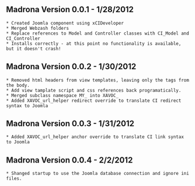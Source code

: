 Madrona Version 0.0.1 - 1/28/2012
---
    * Created Joomla component using xCIDeveloper 
    * Merged Webzash folders
    * Replace references to Model and Controller classes with CI_Model and CI_Controller
    * Installs correctly - at this point no functionality is available, but it doesn't crash!

Madrona Version 0.0.2 - 1/30/2012
---
	* Removed html headers from view templates, leaving only the tags from the body.
	* Add view tamplate script and css references back programatically.
	* Merged subclass namespace MY_ into XAVOC_
	* Added XAVOC_url_helper redirect override to translate CI redirect syntax to Joomla

Madrona Version 0.0.3 - 1/31/2012
---
	* Added XAVOC_url_helper anchor override to translate CI link syntax to Joomla

Madrona Version 0.0.4 - 2/2/2012
---
	* Shanged startup to use the Joomla database connection and ignore ini files. 

